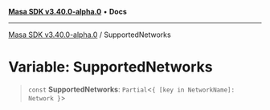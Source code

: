 [**Masa SDK v3.40.0-alpha.0**](../README.md) • **Docs**

***

[Masa SDK v3.40.0-alpha.0](../globals.md) / SupportedNetworks

# Variable: SupportedNetworks

> `const` **SupportedNetworks**: `Partial`\<`{ [key in NetworkName]: Network }`\>
